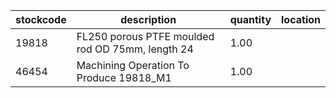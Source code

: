 |stockcode|description|quantity|location|
|---------|-----------|--------|--------|
|19818|FL250 porous PTFE moulded rod OD 75mm, length 24|1.00||
|46454|Machining Operation To Produce 19818_M1|1.00||
